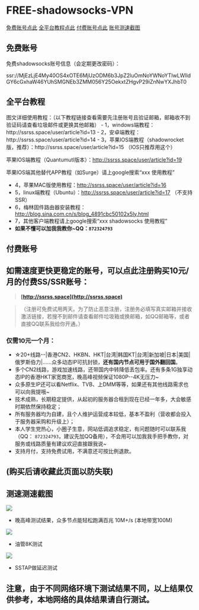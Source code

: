 # FREE-shadowsocks-VPN

[免费账号点此](#1)
[全平台教程点此](#2)
[付费账号点此](#3)
[账号测速截图](#4)

<h2 id="1">免费账号</h2>
免费shadowsocks账号信息（会定期更改密码）：

ssr://MjEzLjE4My40OS4xOTE6MjUzODM6b3JpZ2luOmNoYWNoYTIwLWlldGY6cGxhaW46YUhSMGNEb3ZMM056Y25OekxtZHgvP29iZnNwYXJhbT0

<h2 id="2">全平台教程</h2>
图文详细使用教程：（以下教程链接查看需要先注册账号且验证邮箱，邮箱收不到验证码请查看垃圾邮件或更换其他邮箱）
- 1，windows端教程：http://ssrss.space/user/article?id=13
- 2，安卓端教程：http://ssrss.space/user/article?id=14
- 3，苹果IOS端教程（shadowrocket版，推荐）：http://ssrss.space/user/article?id=15 （IOS只推荐用这个）
   
   苹果IOS端教程（Quantumutl版本）：http://ssrss.space/user/article?id=19
   
   苹果IOS端其他替代APP教程（如Surge）请上google搜索“xxx 使用教程”
- 4，苹果MAC版使用教程：http://ssrss.space/user/article?id=16
- 5，linux端教程（Ubuntu）：http://ssrss.space/user/article?id=17 （不支持SSR）
- 6，梅林固件路由器安装教程：http://blog.sina.com.cn/s/blog_4891cbc50102x5ly.html
- 7，其他客户端教程请上google搜索“xxx shadowsocks 使用教程”
- **如果不懂可以加我我教你~QQ：`872324793`**

<h2 id="3">付费账号</h2>

## 如需速度更快更稳定的账号，可以点此注册购买10元/月的付费SS/SSR账号：
> **[http://ssrss.space](http://ssrss.space)**

>（注册可免费试用两天。为了防止恶意注册，注册务必填写真实邮箱并接收激活链接，若搜不到邮件请查看邮件垃圾箱或换邮箱，如QQ邮箱等，或者直接QQ联系我给你开通。）

### 仅需10元一个月：
- ☆20+线路--|香港CN2、HKBN、HKT|台湾|韩国KT|台湾|新加坡|日本|美国|俄罗斯伯力|……众多动态IP可抗封锁，**还有国内节点可用于国外翻回国**。
- 多个CN2线路，游戏加速线路，还带国内中转降低丢包率。还有多条1G独享动态IP的香港HKT家宽商宽，晚高峰视频保证1080P--4K无压力~
- 众多原生IP还可以看Netflix、TVB、上DMM等等，如果还有其他线路需求也可以向我提哦~
- 技术成熟，长期稳定提供，从起初的服务器合租到现在已经一年多，大会敏感时期依然保持稳定；
- 所有服务器均为自建，且个人维护运营成本较低，基本不盈利（营收都会投入于服务器采购和升级上）；
- 本人学生党热心，小圈子生意，网站低调追求稳定，有问题随时可以联系我（QQ： `872324793`，建议先加QQ备用），不会用可以加我我手把手教你，对服务或线路质量有建议欢迎直接跟我说~
- 支持月付，支持免费试用，不满意还可按比例退款。
## (购买后请收藏此页面以防失联)

<h2 id="4">测速测速截图</h2>

![](https://github.com/junwen0301/FREE-shadowsocks-VPN/blob/master/speedtest.png)

- 晚高峰测试结果，众多节点能轻松跑满百兆 10M+/s (本地带宽100M)

![](https://github.com/junwen0301/FREE-shadowsocks-VPN/blob/master/y2btest.png)

- 油管8K测试

![](https://github.com/junwen0301/FREE-shadowsocks-VPN/blob/master/latency.png)

- SSTAP做延迟测试

## 注意，由于不同网络环境下测试结果不同，以上结果仅供参考，本地网络的具体结果请自行测试。
